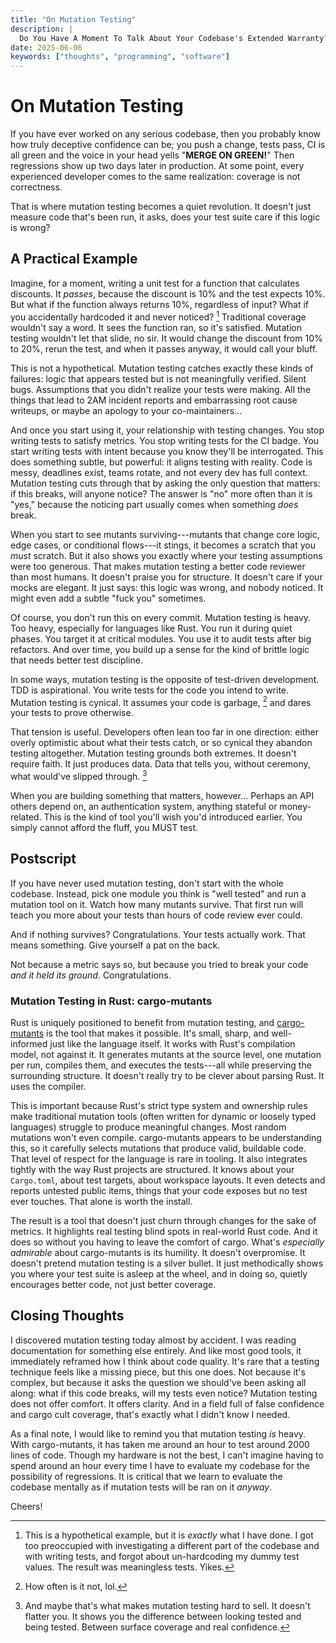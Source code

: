 ```yaml
---
title: "On Mutation Testing"
description: |
  Do You Have A Moment To Talk About Your Codebase's Extended Warranty?
date: 2025-06-06
keywords: ["thoughts", "programming", "software"]
---
```


# On Mutation Testing

If you have ever worked on any serious codebase, then you probably know how
truly deceptive confidence can be; you push a change, tests pass, CI is all
green and the voice in your head yells "**MERGE ON GREEN!**" Then regressions
show up two days later in production. At some point, every experienced developer
comes to the same realization: coverage is not correctness.

That is where mutation testing becomes a quiet revolution. It doesn't just
measure code that's been run, it asks, does your test suite care if this logic
is wrong?

## A Practical Example

Imagine, for a moment, writing a unit test for a function that calculates
discounts. It _passes_, because the discount is 10% and the test expects 10%.
But what if the function always returns 10%, regardless of input? What if you
accidentally hardcoded it and never noticed? [^1] Traditional coverage wouldn't
say a word. It sees the function ran, so it's satisfied. Mutation testing
wouldn't let that slide, no sir. It would change the discount from 10% to 20%,
rerun the test, and when it passes anyway, it would call your bluff.

[^1]: This is a hypothetical example, but it is _exactly_ what I have done. I
    got too preoccupied with investigating a different part of the codebase and
    with writing tests, and forgot about un-hardcoding my dummy test values. The
    result was meaningless tests. Yikes.

This is not a hypothetical. Mutation testing catches exactly these kinds of
failures: logic that appears tested but is not meaningfully verified. Silent
bugs. Assumptions that you didn't realize your tests were making. All the things
that lead to 2AM incident reports and embarrassing root cause writeups, or maybe
an apology to your co-maintainers...

And once you start using it, your relationship with testing changes. You stop
writing tests to satisfy metrics. You stop writing tests for the CI badge. You
start writing tests with intent because you know they'll be interrogated. This
does something subtle, but powerful: it aligns testing with reality. Code is
messy, deadlines exist, teams rotate, and not every dev has full context.
Mutation testing cuts through that by asking the only question that matters: if
this breaks, will anyone notice? The answer is "no" more often than it is "yes,"
because the noticing part usually comes when something _does_ break.

When you start to see mutants surviving---mutants that change core logic, edge
cases, or conditional flows---it stings, it becomes a scratch that you _must_
scratch. But it also shows you exactly where your testing assumptions were too
generous. That makes mutation testing a better code reviewer than most humans.
It doesn't praise you for structure. It doesn't care if your mocks are elegant.
It just says: this logic was wrong, and nobody noticed. It might even add a
subtle "fuck you" sometimes.

Of course, you don't run this on every commit. Mutation testing is heavy. Too
heavy, especially for languages like Rust. You run it during quiet phases. You
target it at critical modules. You use it to audit tests after big refactors.
And over time, you build up a sense for the kind of brittle logic that needs
better test discipline.

In some ways, mutation testing is the opposite of test-driven development. TDD
is aspirational. You write tests for the code you intend to write. Mutation
testing is cynical. It assumes your code is garbage, [^2] and dares your tests
to prove otherwise.

[^2]: How often is it not, lol.

That tension is useful. Developers often lean too far in one direction: either
overly optimistic about what their tests catch, or so cynical they abandon
testing altogether. Mutation testing grounds both extremes. It doesn't require
faith. It just produces data. Data that tells you, without ceremony, what
would've slipped through. [^3]

[^3]: And maybe that's what makes mutation testing hard to sell. It doesn't
    flatter you. It shows you the difference between looking tested and being
    tested. Between surface coverage and real confidence.

When you are building something that matters, however... Perhaps an API others
depend on, an authentication system, anything stateful or money-related. This is
the kind of tool you'll wish you'd introduced earlier. You simply cannot afford
the fluff, you MUST test.

## Postscript

If you have never used mutation testing, don't start with the whole codebase.
Instead, pick one module you think is "well tested" and run a mutation tool on
it. Watch how many mutants survive. That first run will teach you more about
your tests than hours of code review ever could.

And if nothing survives? Congratulations. Your tests actually work. That means
something. Give yourself a pat on the back.

Not because a metric says so, but because you tried to break your code _and it
held its ground_. Congratulations.

### Mutation Testing in Rust: cargo-mutants

[cargo-mutants]: https://mutants.rs

Rust is uniquely positioned to benefit from mutation testing, and
[cargo-mutants] is the tool that makes it possible. It's small, sharp, and
well-informed just like the language itself. It works with Rust's compilation
model, not against it. It generates mutants at the source level, one mutation
per run, compiles them, and executes the tests---all while preserving the
surrounding structure. It doesn't really try to be clever about parsing Rust. It
uses the compiler.

This is important because Rust's strict type system and ownership rules make
traditional mutation tools (often written for dynamic or loosely typed
languages) struggle to produce meaningful changes. Most random mutations won't
even compile. cargo-mutants appears to be understanding this, so it carefully
selects mutations that produce valid, buildable code. That level of respect for
the language is rare in tooling. It also integrates tightly with the way Rust
projects are structured. It knows about your `Cargo.toml`, about test targets,
about workspace layouts. It even detects and reports untested public items,
things that your code exposes but no test ever touches. That alone is worth the
install.

The result is a tool that doesn't just churn through changes for the sake of
metrics. It highlights real testing blind spots in real-world Rust code. And it
does so without you having to leave the comfort of cargo. What's _especially
admirable_ about cargo-mutants is its humility. It doesn't overpromise. It
doesn't pretend mutation testing is a silver bullet. It just methodically shows
you where your test suite is asleep at the wheel, and in doing so, quietly
encourages better code, not just better coverage.

## Closing Thoughts

I discovered mutation testing today almost by accident. I was reading
documentation for something else entirely. And like most good tools, it
immediately reframed how I think about code quality. It's rare that a testing
technique feels like a missing piece, but this one does. Not because it's
complex, but because it asks the question we should've been asking all along:
what if this code breaks, will my tests even notice? Mutation testing does not
offer comfort. It offers clarity. And in a field full of false confidence and
cargo cult coverage, that's exactly what I didn't know I needed.

As a final note, I would like to remind you that mutation testing _is_ heavy.
With cargo-mutants, it has taken me around an hour to test around 2000 lines of
code. Though my hardware is not the best, I can't imagine having to spend around
an hour every time I have to evaluate my codebase for the possibility of
regressions. It is critical that we learn to evaluate the codebase mentally as
if mutation tests will be ran on it _anyway_.

Cheers!
